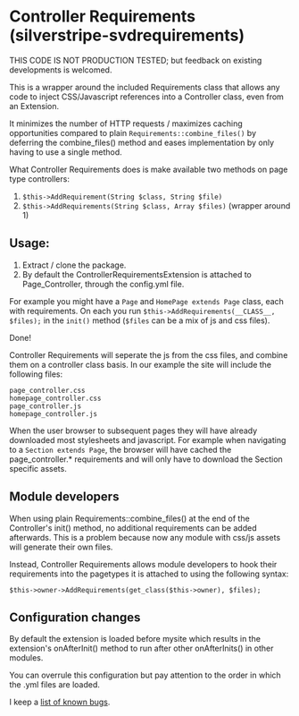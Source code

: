 Controller Requirements (silverstripe-svdrequirements)
============================
THIS CODE IS NOT PRODUCTION TESTED; but feedback on existing developments is welcomed.

This is a wrapper around the included Requirements class that allows any code to inject CSS/Javascript references into a Controller class, even from an Extension.

It minimizes the number of HTTP requests / maximizes caching opportunities compared to plain `Requirements::combine_files()` by deferring the combine_files() method and eases implementation by only having to use a single method.

What Controller Requirements does is make available two methods on page type controllers:

1. `$this->AddRequirement(String $class, String $file)`
2. `$this->AddRequirements(String $class, Array $files)` (wrapper around 1)

## Usage:

1. Extract / clone the package.
2. By default the ControllerRequirementsExtension is attached to Page_Controller, through the config.yml file. 

For example you might have a `Page` and `HomePage extends Page` class, each with requirements. On each you run
`$this->AddRequirements(__CLASS__, $files);` in the `init()` method (`$files` can be a mix of js and css files).

Done!

Controller Requirements will seperate the js from the css files, and combine them on a controller class basis. In our example the site will include the following files:
```
page_controller.css
homepage_controller.css
page_controller.js
homepage_controller.js
```

When the user browser to subsequent pages they will have already downloaded most stylesheets and javascript. For example when navigating to a `Section extends Page`, the browser will have cached the page_controller.* requirements and will only have to download the Section specific assets.

## Module developers
 
When using plain Requirements::combine_files() at the end of the Controller's init() method, no additional requirements can be added afterwards.
This is a problem because now any module with css/js assets will generate their own files.

Instead, Controller Requirements allows module developers to hook their requirements into the pagetypes it is attached to using the following syntax:

```
$this->owner->AddRequirements(get_class($this->owner), $files);
```

## Configuration changes

By default the extension is loaded before mysite which results in the extension's onAfterInit() method to run after  other onAfterInits() in other modules.

You can overrule this configuration but pay attention to the order in which the .yml files are loaded.

I keep a [list of known bugs](https://github.com/svandragt/silverstripe-svdrequirements/issues).


